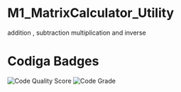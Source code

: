 # M1_MatrixCalculator_Utility
addition , subtraction multiplication and inverse


# Codiga Badges

![Code Quality Score](https://api.codiga.io/project/31369/score/svg)
![Code Grade](https://api.codiga.io/project/31369/status/svg)
